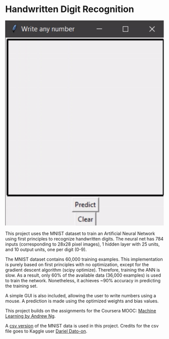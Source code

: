 Handwritten Digit Recognition 
=============================


![GUI Animation](animation.gif)

This project uses the MNIST dataset to train an Artificial Neural Network using first principles to recognize handwritten digits. The neural net has 784 inputs (corresponding to 28x28 pixel images), 1 hidden layer with 25 units, and 10 output units, one per digit (0-9).

The MNIST dataset contains 60,000 training examples. This implementation is purely based on first principles with no optimization, except for the gradient descent algorithm (scipy optimize). Therefore, training the ANN is slow. As a result, only 60% of the available data (36,000 examples) is used to train the network. Nonetheless, it achieves ~90% accuracy in predicting the training set.

A simple GUI is also included, allowing the user to write numbers using a mouse. A prediction is made using the optimized weights and bias values.

This project builds on the assignments for the Coursera MOOC: [Machine Learning by Andrew Ng](https://www.coursera.org/learn/machine-learning).

A [csv version](https://www.kaggle.com/oddrationale/mnist-in-csv) of the MNIST data is used in this project. Credits for the csv file goes to Kaggle user [Dariel Dato-on](https://www.kaggle.com/oddrationale).
